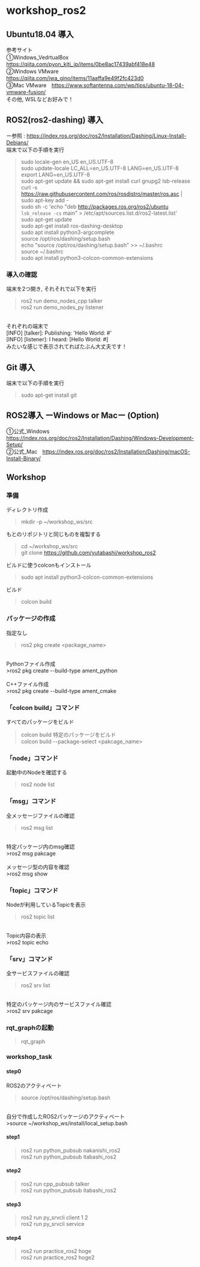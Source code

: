 # workshop_ros2

## Ubuntu18.04 導入
参考サイト <br>
①Windows_VedrtualBox　https://qiita.com/pyon_kiti_jp/items/0be8ac17439abf418e48 <br>
②Windows VMware　https://qiita.com/iwa_gino/items/11aaffa9e49f2fc423d0 <br>
③Mac VMware　https://www.softantenna.com/wp/tips/ubuntu-18-04-vmware-fusion/ <br>
その他, WSLなどお好みで！ <br>

## ROS2(ros2-dashing) 導入
ー参照 : https://index.ros.org/doc/ros2/Installation/Dashing/Linux-Install-Debians/ <br>
端末で以下の手順を実行 <br>
>sudo locale-gen en_US en_US.UTF-8 <br>
>sudo update-locale LC_ALL=en_US.UTF-8 LANG=en_US.UTF-8 <br>
>export LANG=en_US.UTF-8 <br>
>sudo apt-get update && sudo apt-get install curl gnupg2 lsb-release <br>
>curl -s https://raw.githubusercontent.com/ros/rosdistro/master/ros.asc | sudo apt-key add - <br>
>sudo sh -c 'echo "deb http://packages.ros.org/ros2/ubuntu `lsb_release -cs` main" > /etc/apt/sources.list.d/ros2-latest.list' <br>
>sudo apt-get update <br>
>sudo apt-get install ros-dashing-desktop <br>
>sudo apt install python3-argcomplete <br>
>source /opt/ros/dashing/setup.bash <br>
>echo "source /opt/ros/dashing/setup.bash" >> ~/.bashrc <br>
>source ~/.bashrc <br>
>sudo apt install python3-colcon-common-extensions

### 導入の確認
端末を2つ開き, それそれで以下を実行 <br>
>ros2 run demo_nodes_cpp talker <br>
>ros2 run demo_nodes_py listener <br>
<br>
それぞれの端末で <br>
[INFO] [talker]: Publishing: 'Hello World: #' <br>
[INFO] [listener]: I heard: [Hello World: #] <br>
みたいな感じで表示されてればたぶん大丈夫です！ <br>

## Git 導入
端末で以下の手順を実行 <br>
>sudo apt-get install git <br>

## ROS2導入 ーWindows or Macー (Option)
①公式_Windows　https://index.ros.org/doc/ros2/Installation/Dashing/Windows-Development-Setup/ <br>
②公式_Mac　https://index.ros.org/doc/ros2/Installation/Dashing/macOS-Install-Binary/ <br>

## Workshop

### 準備
ディレクトリ作成 <br>
>mkdir -p ~/workshop_ws/src <br>
  
もとのリポジトリと同じものを複製する <br>
>cd ~/workshop_ws/src <br>
>git clone https://github.com/yutabashi/workshop_ros2 <br>
  
ビルドに使うcolconもインストール <br>
>sudo apt install python3-colcon-common-extensions <br>
  
ビルド <br>
>colcon build <br>

### パッケージの作成
指定なし <br>
>ros2 pkg create <package_name> <br>
<br>
Pythonファイル作成 <br>
>ros2 pkg create --build-type ament_python <package_name> <br>
<br>
C++ファイル作成 <br>
>ros2 pkg create --build-type ament_cmake <package_name> <br>

### 「colcon build」コマンド
すべてのパッケージをビルド <br>
>colcon build 
特定のパッケージをビルド <br>
>colcon build --package-select <pakcage_name> <br>

### 「node」コマンド
起動中のNodeを確認する <br>
>ros2 node list <br>

### 「msg」コマンド
全メッセージファイルの確認 <br>
>ros2 msg list <br>
<br>
特定パッケージ内のmsg確認 <br>
>ros2 msg pakcage <package_name> <br>
<br>
メッセージ型の内容を確認 <br>
>ros2 msg show <msg_path/msg_name> <br>

### 「topic」コマンド
Nodeが利用しているTopicを表示 <br>
>ros2 topic list <br>
<br>
Topic内容の表示 <br>
>ros2 topic echo <Topic_name> <br>

### 「srv」コマンド
全サービスファイルの確認 <br>
>ros2 srv list <br>
<br>
特定のパッケージ内のサービスファイル確認 <br>
>ros2 srv pakcage <srv_path/srv_name> <br>

### rqt_graphの起動
>rqt_graph <br>

### workshop_task
#### step0
ROS2のアクティベート <br>
>source /opt/ros/dashing/setup.bash <br>
<br>
自分で作成したROS2パッケージのアクティベート <br>
>source ~/workshop_ws/install/local_setup.bash <br>

#### step1
>ros2 run python_pubsub nakanishi_ros2 <br>
>ros2 run python_pubsub itabashi_ros2 <br>

#### step2
>ros2 run cpp_pubsub talker <br>
>ros2 run python_pubsub itabashi_ros2 <br>

#### step3
>ros2 run py_srvcli client 1 2 <br>
>ros2 run py_srvcli service  <br>

#### step4
>ros2 run practice_ros2 hoge <br>
>ros2 run practice_ros2 hoge2 <br>
